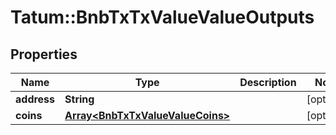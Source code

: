 # Tatum::BnbTxTxValueValueOutputs

## Properties
Name | Type | Description | Notes
------------ | ------------- | ------------- | -------------
**address** | **String** |  | [optional] 
**coins** | [**Array&lt;BnbTxTxValueValueCoins&gt;**](BnbTxTxValueValueCoins.md) |  | [optional] 

